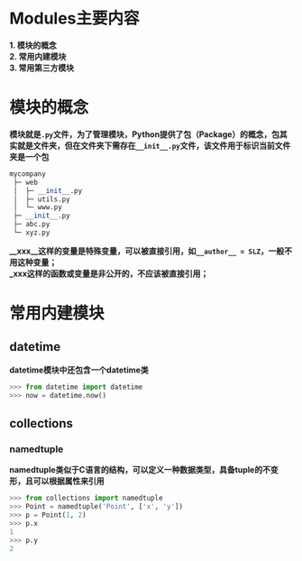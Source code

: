 # Modules主要内容
**1. 模块的概念**  
**2. 常用内建模块**  
**3. 常用第三方模块**  
# 模块的概念  
**模块就是```.py```文件，为了管理模块，Python提供了包（Package）的概念，包其实就是文件夹，但在文件夹下需存在```__init__.py```文件，该文件用于标识当前文件夹是一个包**  
```python
mycompany
 ├─ web
 │  ├─ __init__.py
 │  ├─ utils.py
 │  └─ www.py
 ├─ __init__.py
 ├─ abc.py
 └─ xyz.py
```
**__xxx__这样的变量是特殊变量，可以被直接引用，如```__author__ = SLZ```，一般不用这种变量；**  
**_xxx这样的函数或变量是非公开的，不应该被直接引用；**  
# 常用内建模块
## datetime  
**datetime模块中还包含一个datetime类**  
```python
>>> from datetime import datetime
>>> now = datetime.now()
```
## collections  
### namedtuple  
**namedtuple类似于C语言的结构，可以定义一种数据类型，具备tuple的不变形，且可以根据属性来引用**  
```python
>>> from collections import namedtuple
>>> Point = namedtuple('Point', ['x', 'y'])
>>> p = Point(1, 2)
>>> p.x
1
>>> p.y
2
```  
